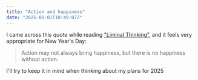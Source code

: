 ```yaml
---
title: "Action and happiness"
date: "2025-01-01T10:49:07Z"
---
```

I came across this quote while reading ["Liminal Thinking”](https://amzn.to/40e3dBw), and it feels very appropriate for New Year's Day:

> Action may not always bring happiness, but there is no happiness without action.

I'll try to keep it in mind when thinking about my plans for 2025
